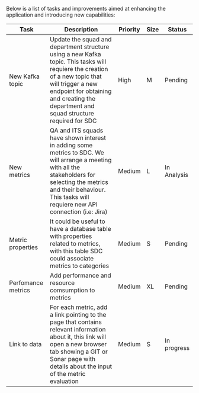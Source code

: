Below is a list of tasks and improvements aimed at enhancing the application and introducing new capabilities:

| Task | Description | Priority | Size | Status |
| ---- | ----------- | -------- | ---- | ------ |
| New Kafka topic | Update the squad and department structure using a new Kafka topic. This tasks will requiere the creation of a new topic that will trigger a new endpoint for obtaining and creating the  department and squad structure required for SDC | High | M | Pending  |
| New metrics | QA and ITS squads have shown interest in adding some metrics to SDC. We will arrange a meeting with all the stakeholders for selecting the metrics and their behaviour. This tasks will requiere new API connection (i.e: Jira)  | Medium | L | In Analysis |
| Metric properties | It could be useful to have a database table with properties related to metrics, with this table SDC could associate metrics to categories | Medium | S | Pending |
| Perfomance metrics | Add performance and resource comsumption to metrics | Medium | XL | Pending |
| Link to data | For each metric, add a link pointing to the page that contains relevant information about it, this link will open a new browser tab showing a GIT or Sonar page with details about the input of the metric evaluation | Medium | S | In progress |